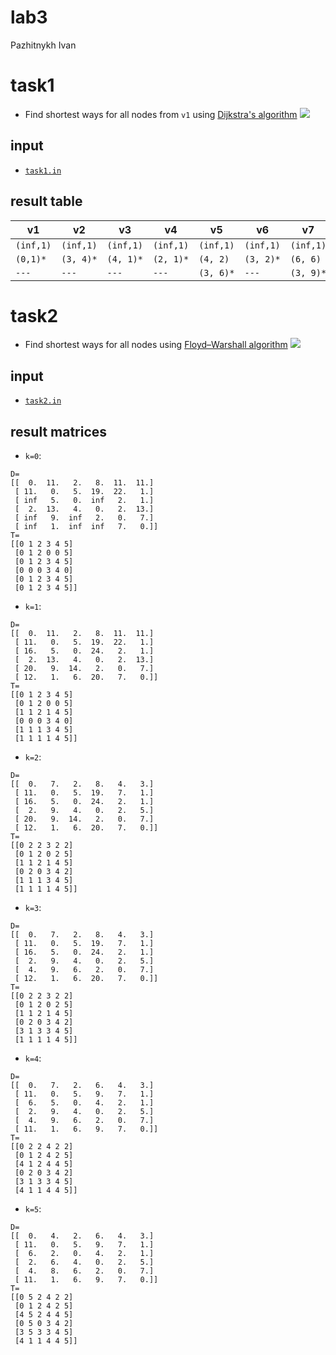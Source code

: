# lab3

Pazhitnykh Ivan

# task1

* Find shortest ways for all nodes from `v1` using
  [Dijkstra's algorithm](https://en.wikipedia.org/wiki/Dijkstra%27s_algorithm)
  ![](http://res.cloudinary.com/dzsjwgjii/image/upload/v1490977440/ds-lab3-task1.png)

## input

* [`task1.in`](https://github.com/Drapegnik/bsu/tree/master/decision-science/lab3/task1.in)

## result table

| v1        | v2        | v3        | v4        | v5        | v6        | v7        | v8        | v9        | v10       |
| --------- | --------- | --------- | --------- | --------- | --------- | --------- | --------- | --------- | --------- |
| `(inf,1)` | `(inf,1)` | `(inf,1)` | `(inf,1)` | `(inf,1)` | `(inf,1)` | `(inf,1)` | `(inf,1)` | `(inf,1)` | `(inf,1)` |
| `(0,1)*`  | `(3, 4)*` | `(4, 1)*` | `(2, 1)*` | `(4, 2)`  | `(3, 2)*` | `(6, 6)`  | `(5, 9)*` | `(5, 4)`  | `(5, 7)*` |
| `---`     | `---`     | `---`     | `---`     | `(3, 6)*` | `---`     | `(3, 9)*` | `---`     | `(3, 5)*` | `---`     |

# task2

* Find shortest ways for all nodes using
  [Floyd–Warshall algorithm](https://en.wikipedia.org/wiki/Floyd%E2%80%93Warshall_algorithm)
  ![](http://res.cloudinary.com/dzsjwgjii/image/upload/v1495483184/ds-lab3-task2.png)

## input

* [`task2.in`](https://github.com/Drapegnik/bsu/tree/master/decision-science/lab3/task2.in)

## result matrices

* `k=0`:

```
D=
[[  0.  11.   2.   8.  11.  11.]
 [ 11.   0.   5.  19.  22.   1.]
 [ inf   5.   0.  inf   2.   1.]
 [  2.  13.   4.   0.   2.  13.]
 [ inf   9.  inf   2.   0.   7.]
 [ inf   1.  inf  inf   7.   0.]]
T=
[[0 1 2 3 4 5]
 [0 1 2 0 0 5]
 [0 1 2 3 4 5]
 [0 0 0 3 4 0]
 [0 1 2 3 4 5]
 [0 1 2 3 4 5]]
```

* `k=1`:

```
D=
[[  0.  11.   2.   8.  11.  11.]
 [ 11.   0.   5.  19.  22.   1.]
 [ 16.   5.   0.  24.   2.   1.]
 [  2.  13.   4.   0.   2.  13.]
 [ 20.   9.  14.   2.   0.   7.]
 [ 12.   1.   6.  20.   7.   0.]]
T=
[[0 1 2 3 4 5]
 [0 1 2 0 0 5]
 [1 1 2 1 4 5]
 [0 0 0 3 4 0]
 [1 1 1 3 4 5]
 [1 1 1 1 4 5]]
```

* `k=2`:

```
D=
[[  0.   7.   2.   8.   4.   3.]
 [ 11.   0.   5.  19.   7.   1.]
 [ 16.   5.   0.  24.   2.   1.]
 [  2.   9.   4.   0.   2.   5.]
 [ 20.   9.  14.   2.   0.   7.]
 [ 12.   1.   6.  20.   7.   0.]]
T=
[[0 2 2 3 2 2]
 [0 1 2 0 2 5]
 [1 1 2 1 4 5]
 [0 2 0 3 4 2]
 [1 1 1 3 4 5]
 [1 1 1 1 4 5]]
```

* `k=3`:

```
D=
[[  0.   7.   2.   8.   4.   3.]
 [ 11.   0.   5.  19.   7.   1.]
 [ 16.   5.   0.  24.   2.   1.]
 [  2.   9.   4.   0.   2.   5.]
 [  4.   9.   6.   2.   0.   7.]
 [ 12.   1.   6.  20.   7.   0.]]
T=
[[0 2 2 3 2 2]
 [0 1 2 0 2 5]
 [1 1 2 1 4 5]
 [0 2 0 3 4 2]
 [3 1 3 3 4 5]
 [1 1 1 1 4 5]]
```

* `k=4`:

```
D=
[[  0.   7.   2.   6.   4.   3.]
 [ 11.   0.   5.   9.   7.   1.]
 [  6.   5.   0.   4.   2.   1.]
 [  2.   9.   4.   0.   2.   5.]
 [  4.   9.   6.   2.   0.   7.]
 [ 11.   1.   6.   9.   7.   0.]]
T=
[[0 2 2 4 2 2]
 [0 1 2 4 2 5]
 [4 1 2 4 4 5]
 [0 2 0 3 4 2]
 [3 1 3 3 4 5]
 [4 1 1 4 4 5]]
```

* `k=5`:

```
D=
[[  0.   4.   2.   6.   4.   3.]
 [ 11.   0.   5.   9.   7.   1.]
 [  6.   2.   0.   4.   2.   1.]
 [  2.   6.   4.   0.   2.   5.]
 [  4.   8.   6.   2.   0.   7.]
 [ 11.   1.   6.   9.   7.   0.]]
T=
[[0 5 2 4 2 2]
 [0 1 2 4 2 5]
 [4 5 2 4 4 5]
 [0 5 0 3 4 2]
 [3 5 3 3 4 5]
 [4 1 1 4 4 5]]
```
